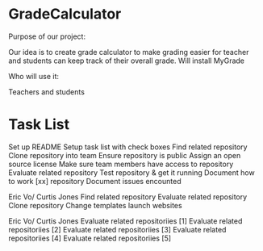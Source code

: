 # GradeCalculator

Purpose of our project:

Our idea is to create grade calculator to make grading easier for teacher and students can keep track of their overall grade.
Will install MyGrade



Who will use it:

Teachers and students

# Task List
 Set up README
 Setup task list with check boxes
 Find related repository
 Clone repository into team
 Ensure repository is public
 Assign an open source license
 Make sure team members have access to repository
 Evaluate related repository
 Test repository & get it running
 Document how to work [xx] repository
 Document issues encounted

Eric Vo/ Curtis Jones
 Find related repository
 Evaluate related repository
 Clone repository
 Change templates
 launch websites
 
Eric Vo/ Curtis Jones
 Evaluate related repositoriies [1]
 Evaluate related repositoriies [2]
 Evaluate related repositoriies [3]
 Evaluate related repositoriies [4]
 Evaluate related repositoriies [5]
